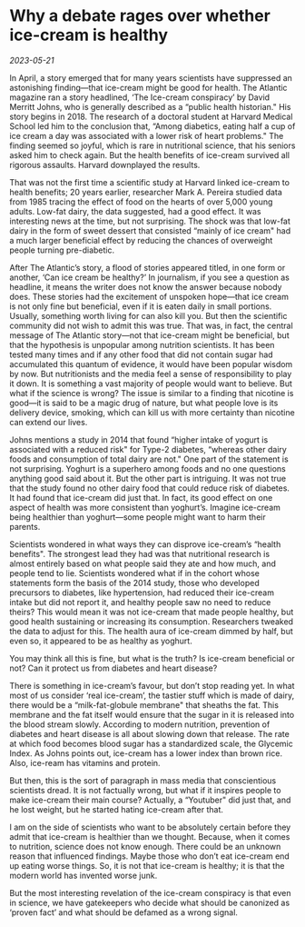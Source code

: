 # Why a debate rages over whether ice-cream is healthy

*2023-05-21*

In April, a story emerged that for many years scientists have suppressed
an astonishing finding—that ice-cream might be good for health. The
Atlantic magazine ran a story headlined, ‘The Ice-cream conspiracy’ by
David Merritt Johns, who is generally described as a “public health
historian." His story begins in 2018. The research of a doctoral student
at Harvard Medical School led him to the conclusion that, “Among
diabetics, eating half a cup of ice cream a day was associated with a
lower risk of heart problems." The finding seemed so joyful, which is
rare in nutritional science, that his seniors asked him to check again.
But the health benefits of ice-cream survived all rigorous assaults.
Harvard downplayed the results.

That was not the first time a scientific study at Harvard linked
ice-cream to health benefits; 20 years earlier, researcher Mark A.
Pereira studied data from 1985 tracing the effect of food on the hearts
of over 5,000 young adults. Low-fat dairy, the data suggested, had a
good effect. It was interesting news at the time, but not surprising.
The shock was that low-fat dairy in the form of sweet dessert that
consisted “mainly of ice cream" had a much larger beneficial effect by
reducing the chances of overweight people turning pre-diabetic.

After The Atlantic’s story, a flood of stories appeared titled, in one
form or another, ‘Can ice cream be healthy?’ In journalism, if you see a
question as headline, it means the writer does not know the answer
because nobody does. These stories had the excitement of unspoken
hope—that ice cream is not only fine but beneficial, even if it is eaten
daily in small portions. Usually, something worth living for can also
kill you. But then the scientific community did not wish to admit this
was true. That was, in fact, the central message of The Atlantic
story—not that ice-cream might be beneficial, but that the hypothesis is
unpopular among nutrition scientists. It has been tested many times and
if any other food that did not contain sugar had accumulated this
quantum of evidence, it would have been popular wisdom by now. But
nutritionists and the media feel a sense of responsibility to play it
down. It is something a vast majority of people would want to believe.
But what if the science is wrong? The issue is similar to a finding that
nicotine is good—it is said to be a magic drug of nature, but what
people love is its delivery device, smoking, which can kill us with more
certainty than nicotine can extend our lives.

Johns mentions a study in 2014 that found “higher intake of yogurt is
associated with a reduced risk" for Type-2 diabetes, “whereas other
dairy foods and consumption of total dairy are not." One part of the
statement is not surprising. Yoghurt is a superhero among foods and no
one questions anything good said about it. But the other part is
intriguing. It was not true that the study found no other dairy food
that could reduce risk of diabetes. It had found that ice-cream did just
that. In fact, its good effect on one aspect of health was more
consistent than yoghurt’s. Imagine ice-cream being healthier than
yoghurt—some people might want to harm their parents.

Scientists wondered in what ways they can disprove ice-cream’s “health
benefits". The strongest lead they had was that nutritional research is
almost entirely based on what people said they ate and how much, and
people tend to lie. Scientists wondered what if in the cohort whose
statements form the basis of the 2014 study, those who developed
precursors to diabetes, like hypertension, had reduced their ice-cream
intake but did not report it, and healthy people saw no need to reduce
theirs? This would mean it was not ice-cream that made people healthy,
but good health sustaining or increasing its consumption. Researchers
tweaked the data to adjust for this. The health aura of ice-cream dimmed
by half, but even so, it appeared to be as healthy as yoghurt.

You may think all this is fine, but what is the truth? Is ice-cream
beneficial or not? Can it protect us from diabetes and heart disease?

There is something in ice-cream’s favour, but don’t stop reading yet. In
what most of us consider ‘real ice-cream’, the tastier stuff which is
made of dairy, there would be a “milk-fat-globule membrane" that sheaths
the fat. This membrane and the fat itself would ensure that the sugar in
it is released into the blood stream slowly. According to modern
nutrition, prevention of diabetes and heart disease is all about slowing
down that release. The rate at which food becomes blood sugar has a
standardized scale, the Glycemic Index. As Johns points out, ice-cream
has a lower index than brown rice. Also, ice-ream has vitamins and
protein.

But then, this is the sort of paragraph in mass media that conscientious
scientists dread. It is not factually wrong, but what if it inspires
people to make ice-cream their main course? Actually, a “Youtuber" did
just that, and he lost weight, but he started hating ice-cream after
that.

I am on the side of scientists who want to be absolutely certain before
they admit that ice-cream is healthier than we thought. Because, when it
comes to nutrition, science does not know enough. There could be an
unknown reason that influenced findings. Maybe those who don’t eat
ice-cream end up eating worse things. So, it is not that ice-cream is
healthy; it is that the modern world has invented worse junk.

But the most interesting revelation of the ice-cream conspiracy is that
even in science, we have gatekeepers who decide what should be canonized
as ‘proven fact’ and what should be defamed as a wrong signal.
